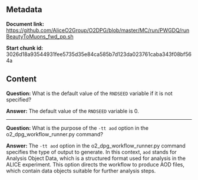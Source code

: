 ## Metadata

**Document link:** https://github.com/AliceO2Group/O2DPG/blob/master/MC/run/PWGDQ/runBeautyToMuons_fwd_pp.sh

**Start chunk id:** 3026d18a93544931fee5735d35e84ca585b7d123da023761caba343f08bf564a

## Content

**Question:** What is the default value of the `RNDSEED` variable if it is not specified?

**Answer:** The default value of the `RNDSEED` variable is 0.

---

**Question:** What is the purpose of the `-tt aod` option in the o2_dpg_workflow_runner.py command?

**Answer:** The `-tt aod` option in the o2_dpg_workflow_runner.py command specifies the type of output to generate. In this context, `aod` stands for Analysis Object Data, which is a structured format used for analysis in the ALICE experiment. This option directs the workflow to produce AOD files, which contain data objects suitable for further analysis steps.